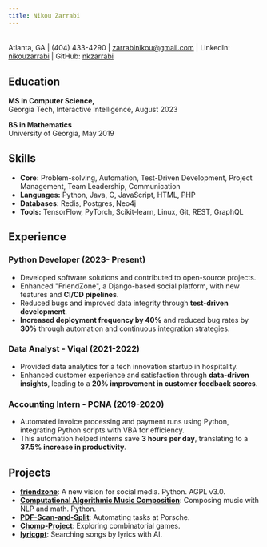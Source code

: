 ```yaml
---
title: Nikou Zarrabi
---
```

###### 
Atlanta, GA | (404) 433-4290 | <a href="mailto:zarrabinikou@gmail.com">zarrabinikou@gmail.com</a> | 
LinkedIn: <a href="https://www.linkedin.com/in/nikouzarrabi/">nikouzarrabi</a> | 
GitHub: <a href="https://github.com/nkzarrabi">nkzarrabi</a>


## Education
**MS in Computer Science,**  
Georgia Tech, Interactive Intelligence, August 2023

**BS in Mathematics**  
University of Georgia, May 2019


## Skills
- **Core:** Problem-solving, Automation, Test-Driven Development, Project Management, Team Leadership, Communication
- **Languages:** Python, Java, C, JavaScript, HTML, PHP
- **Databases:** Redis, Postgres, Neo4j
- **Tools:** TensorFlow, PyTorch, Scikit-learn, Linux, Git, REST, GraphQL

## Experience

### Python Developer (2023- Present)
- Developed software solutions and contributed to open-source projects.
- Enhanced "FriendZone", a Django-based social platform, with new features and **CI/CD pipelines**.
- Reduced bugs and improved data integrity through **test-driven development**.
- **Increased deployment frequency by 40%** and reduced bug rates by **30%** through automation and continuous integration strategies.

### Data Analyst - Viqal (2021-2022)
- Provided data analytics for a tech innovation startup in hospitality.
- Enhanced customer experience and satisfaction through **data-driven insights**, leading to a **20% improvement in customer feedback scores**.

### Accounting Intern - PCNA (2019-2020)
- Automated invoice processing and payment runs using Python, integrating Python scripts with VBA for efficiency.
- This automation helped interns save **3 hours per day**, translating to a **37.5% increase in productivity**.

## Projects
- **[friendzone](https://github.com/kerkeslager/friendzone)**: A new vision for social media. Python. AGPL v3.0.
- **[Computational Algorithmic Music Composition](https://github.com/username/Computational-Algorithmic-Music-Composition)**: Composing music with NLP and math. Python.
- **[PDF-Scan-and-Split](https://github.com/username/PDF-Scan-and-Split)**: Automating tasks at Porsche.
- **[Chomp-Project](https://github.com/username/Chomp-Project)**: Exploring combinatorial games.
- **[lyricgpt](https://github.com/username/lyricgpt)**: Searching songs by lyrics with AI.

